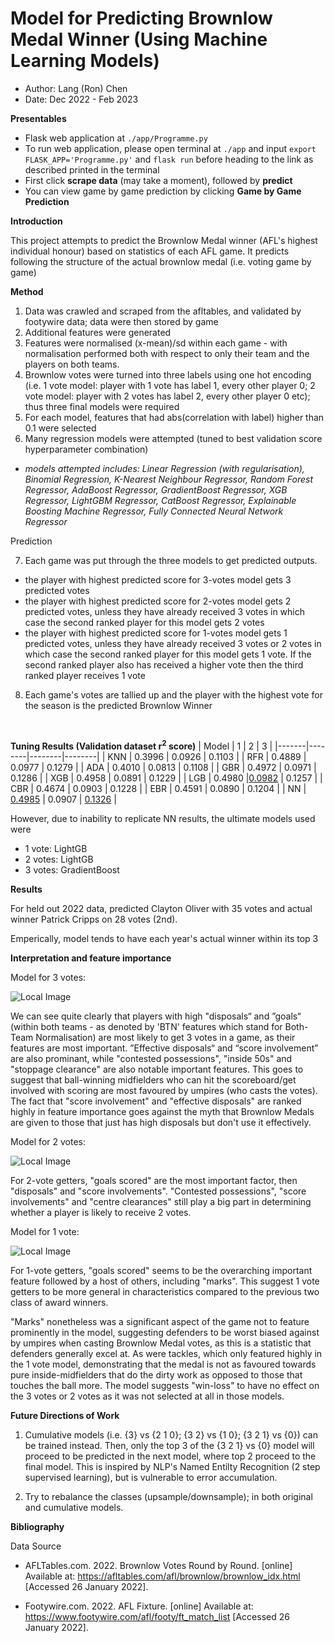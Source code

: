 # Model for Predicting Brownlow Medal Winner (Using Machine Learning Models)
- Author: Lang (Ron) Chen
- Date: Dec 2022 - Feb 2023


**Presentables**
- Flask web application at `./app/Programme.py`
- To run web application, please open terminal at `./app` and input `export FLASK_APP='Programme.py'` and `flask run` before heading to the link as described printed in the terminal
- First click **scrape data** (may take a moment), followed by **predict**
- You can view game by game prediction by clicking **Game by Game Prediction**

**Introduction**

This project attempts to predict the Brownlow Medal winner (AFL's highest individual honour) based on statistics of each AFL game.
It predicts following the structure of the actual brownlow medal (i.e. voting game by game)

**Method**
1. Data was crawled and scraped from the afltables, and validated by footywire data; data were then stored by game
2. Additional features were generated
3. Features were normalised (x-mean)/sd within each game - with normalisation performed both with respect to only their team and the players on both teams.
4. Brownlow votes were turned into three labels using one hot encoding (i.e. 1 vote model: player with 1 vote has label 1, every other player 0; 2 vote model: player with 2 votes has label 2, every other player 0 etc); thus three final models were required
5. For each model, features that had abs(correlation with label) higher than 0.1 were selected
6. Many regression models were attempted (tuned to best validation score hyperparameter combination)

-  *models attempted includes: Linear Regression (with regularisation), Binomial Regression, K-Nearest Neighbour Regressor, Random Forest Regressor, AdaBoost Regressor, GradientBoost Regressor, XGB Regressor, LightGBM Regressor, CatBoost Regressor, Explainable Boosting Machine Regressor, Fully Connected Neural Network Regressor* 

Prediction

7. Each game was put through the three models to get predicted outputs. 
- the player with highest predicted score for 3-votes model gets 3 predicted votes
- the player with highest predicted score for 2-votes model gets 2 predicted votes, unless they have already received 3 votes in which case the second ranked player for this model gets 2 votes
- the player with highest predicted score for 1-votes model gets 1 predicted votes, unless they have already received 3 votes or 2 votes in which case the second ranked player for this model gets 1 vote. If the second ranked player also has received a higher vote then the third ranked player receives 1 vote
8. Each game's votes are tallied up and the player with the highest vote for the season is the predicted Brownlow Winner
<br>

**Tuning Results (Validation dataset r<sup>2</sup> score)**
| Model | 1      | 2      | 3      |
|-------|--------|--------|--------|
| KNN   | 0.3996 | 0.0926 | 0.1103 |
| RFR   | 0.4889 | 0.0977 | 0.1279 |
| ADA   | 0.4010 | 0.0813 | 0.1108 |
| GBR   | 0.4972 | 0.0971 | 0.1286 |
| XGB   | 0.4958 | 0.0891 | 0.1229 |
| LGB   | 0.4980 |<ins>0.0982</ins> | 0.1257 |
| CBR   | 0.4674 | 0.0903 | 0.1228 |
| EBR   | 0.4591 | 0.0890 | 0.1204 |
| NN    | <ins>0.4985</ins> | 0.0907 | <ins>0.1326</ins> |

However, due to inability to replicate NN results, the ultimate models used were
- 1 vote: LightGB
- 2 votes: LightGB
- 3 votes: GradientBoost

**Results**

For held out 2022 data, predicted Clayton Oliver with 35 votes and actual winner Patrick Cripps on 28 votes (2nd). 

Emperically, model tends to have each year's actual winner within its top 3


**Interpretation and feature importance**

Model for 3 votes:

![Local Image](plots/3votes_importance.png)

We can see quite clearly that players with high "disposals“ and ”goals“ (within both teams - as denoted by 'BTN' features which stand for Both-Team Normalisation) are most likely to get 3 votes in a game, as their features are most important. ”Effective disposals“ and “score involvement” are also prominant, while "contested possessions", "inside 50s" and "stoppage clearance" are also notable important features. This goes to suggest that ball-winning midfielders who can hit the scoreboard/get involved with scoring are most favoured by umpires (who casts the votes). The fact that "score involvement" and "effective disposals" are ranked highly in feature importance goes against the myth that Brownlow Medals are given to those that just has high disposals but don't use it effectively.

Model for 2 votes:

![Local Image](plots/2votes_importance.png)

For 2-vote getters, "goals scored" are the most important factor, then "disposals" and "score involvements". "Contested possessions", "score involvements" and "centre clearances" still play a big part in determining whether a player is likely to receive 2 votes.

Model for 1 vote:

![Local Image](plots/1vote_importance.png)

For 1-vote getters, "goals scored" seems to be the overarching important feature followed by a host of others, including "marks". This suggest 1 vote getters to be more general in characteristics compared to the previous two class of award winners.

"Marks" nonetheless was a significant aspect of the game not to feature prominently in the model, suggesting defenders to be worst biased against by umpires when casting Brownlow Medal votes, as this is a statistic that defenders generally excel at. As were tackles, which only featured highly in the 1 vote model, demonstrating that the medal is not as favoured towards pure inside-midfielders that do the dirty work as opposed to those that touches the ball more. The model suggests "win-loss" to have no effect on the 3 votes or 2 votes as it was not selected at all in those models.


**Future Directions of Work**
1. Cumulative models (i.e. {3} vs {2 1 0}; {3 2} vs {1 0}; {3 2 1} vs {0}) can be trained instead. Then, only the top 3 of the {3 2 1} vs {0} model will proceed to be predicted in the next model, where top 2 proceed to the final model. This is inspired by NLP's Named Entilty Recognition (2 step supervised learning), but is vulnerable to error accumulation.
   
2. Try to rebalance the classes (upsample/downsample); in both original and cumulative models.


**Bibliography**

Data Source

- AFLTables.com. 2022. Brownlow Votes Round by Round. [online] Available at: <https://afltables.com/afl/brownlow/brownlow_idx.html> [Accessed 26 January 2022].

- Footywire.com. 2022. AFL Fixture. [online] Available at: <https://www.footywire.com/afl/footy/ft_match_list> [Accessed 26 January 2022].
